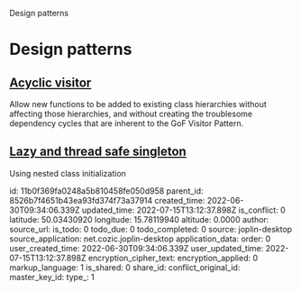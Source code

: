 Design patterns

# Design patterns

## [**Acyclic visitor**](https://java-design-patterns.com/patterns/acyclic-visitor/)
Allow new functions to be added to existing class hierarchies without affecting those hierarchies, and without creating the troublesome dependency cycles that are inherent to the GoF Visitor Pattern.

## [**Lazy and thread safe singleton**](https://www.geeksforgeeks.org/java-program-to-demonstrate-the-nested-initialization-for-singleton-class/)
Using nested class initialization

id: 11b0f369fa0248a5b810458fe050d958
parent_id: 8526b7f4651b43ea93fd374f73a37914
created_time: 2022-06-30T09:34:06.339Z
updated_time: 2022-07-15T13:12:37.898Z
is_conflict: 0
latitude: 50.03430920
longitude: 15.78119940
altitude: 0.0000
author: 
source_url: 
is_todo: 0
todo_due: 0
todo_completed: 0
source: joplin-desktop
source_application: net.cozic.joplin-desktop
application_data: 
order: 0
user_created_time: 2022-06-30T09:34:06.339Z
user_updated_time: 2022-07-15T13:12:37.898Z
encryption_cipher_text: 
encryption_applied: 0
markup_language: 1
is_shared: 0
share_id: 
conflict_original_id: 
master_key_id: 
type_: 1